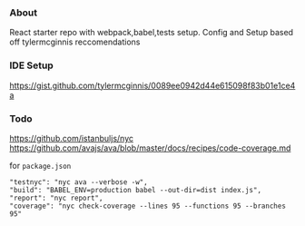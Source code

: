 ### About
React starter repo with webpack,babel,tests setup.
Config and Setup based off tylermcginnis reccomendations

### IDE Setup
https://gist.github.com/tylermcginnis/0089ee0942d44e615098f83b01e1ce4a

### Todo
https://github.com/istanbuljs/nyc
https://github.com/avajs/ava/blob/master/docs/recipes/code-coverage.md

for `package.json`

    "testnyc": "nyc ava --verbose -w",
    "build": "BABEL_ENV=production babel --out-dir=dist index.js",
    "report": "nyc report",
    "coverage": "nyc check-coverage --lines 95 --functions 95 --branches 95"